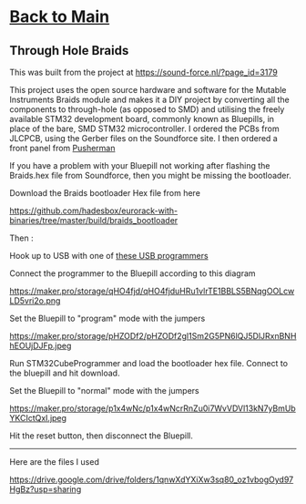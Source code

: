 
# [Back to Main](README.md)
## Through Hole Braids

This was built from the project at https://sound-force.nl/?page_id=3179

This project uses the open source hardware and software for the Mutable Instruments Braids module and makes it a DIY project by converting all the components to through-hole (as opposed to SMD) and utilising the freely available STM32 development board, commonly known as Bluepills, in place of the bare, SMD  STM32 microcontroller.
I ordered the PCBs from JLCPCB, using the Gerber files on the Soundforce site. I then ordered a front panel from [Pusherman](https://pushermanproductions.com/) 


If you have a problem with your Bluepill not working after flashing the Braids.hex file from Soundforce, then you might be missing the bootloader.


Download the Braids bootloader Hex file from here 

https://github.com/hadesbox/eurorack-with-binaries/tree/master/build/braids_bootloader

Then : 

Hook up to USB with one of [these USB programmers](https://www.aliexpress.com/item/32650897782.html?spm=a2g0o.store_pc_allProduct.8148356.2.4cfe7fa8uE16Xa&pdp_npi=2%40dis%21GBP%21%EF%BF%A11.26%21%EF%BF%A11.26%21%21%21%21%21%400b0a050b16563199459717993e3303%2159712037485%21sh) 

Connect the programmer to the Bluepill according to this diagram

https://maker.pro/storage/qHO4fjd/qHO4fjduHRu1vlrTE1BBLS5BNqgOOLcwLD5vri2o.png

Set the Bluepill to "program" mode with the jumpers

https://maker.pro/storage/pHZODf2/pHZODf2gl1Sm2G5PN6lQJ5DlJRxnBNHhEOUjDJFp.jpeg

Run STM32CubeProgrammer and load the bootloader hex file.  Connect to the bluepill and hit download. 

Set the Bluepill to "normal" mode with the jumpers 

https://maker.pro/storage/p1x4wNc/p1x4wNcrRnZu0i7WvVDVl13kN7yBmUbYKCIctQxI.jpeg

Hit the reset button, then disconnect the Bluepill.

__________________________________________________________________
Here are the files I used

https://drive.google.com/drive/folders/1qnwXdYXiXw3sq80_oz1vbogOyd97HgBz?usp=sharing
